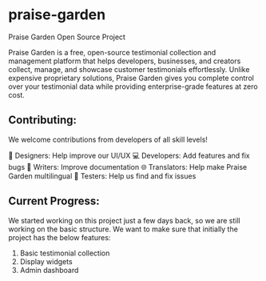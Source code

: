 # praise-garden
Praise Garden Open Source Project

Praise Garden is a free, open-source testimonial collection and management platform that helps developers, businesses, and creators collect, manage, and showcase customer testimonials effortlessly. Unlike expensive proprietary solutions, Praise Garden gives you complete control over your testimonial data while providing enterprise-grade features at zero cost.

## Contributing:
We welcome contributions from developers of all skill levels!

🎨 Designers: Help improve our UI/UX
💻 Developers: Add features and fix bugs
📝 Writers: Improve documentation
🌐 Translators: Help make Praise Garden multilingual
🧪 Testers: Help us find and fix issues

## Current Progress:
We started working on this project just a few days back, so we are still working on the basic structure. We want to make sure that initially the project has the below features:

 1) Basic testimonial collection
 2) Display widgets
 3) Admin dashboard
